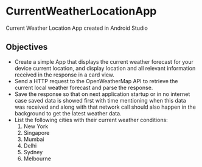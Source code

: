 # CurrentWeatherLocationApp
Current Weather Location App created in Android Studio

## Objectives
* Create a simple App that displays the current weather forecast for your device current location, and display location and all relevant information received in the response in a card view.
* Send a HTTP request to the OpenWeatherMap API to retrieve the current local weather forecast and parse the response.
* Save the response so that on next application startup or in no internet case saved data is showed first with time mentioning when this data was received and along with that network call should also happen in the background to get the latest weather data.
* List the following cities with their current weather conditions:
  1. New York
  2. Singapore
  3. Mumbai
  4. Delhi
  5. Sydney
  6. Melbourne
